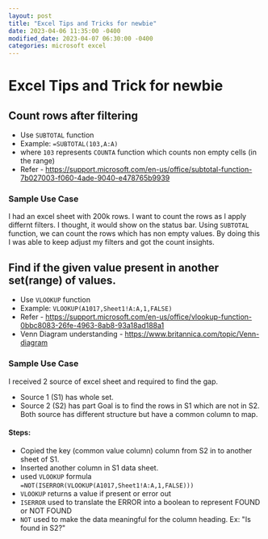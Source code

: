 ```yaml
---
layout: post
title: "Excel Tips and Tricks for newbie"
date: 2023-04-06 11:35:00 -0400
modified_date: 2023-04-07 06:30:00 -0400
categories: microsoft excel
---
```


# Excel Tips and Trick for newbie

## Count rows after filtering

- Use `SUBTOTAL` function
- Example: `=SUBTOTAL(103,A:A)`
- where `103` represents `COUNTA` function which counts non empty cells (in the range)
- Refer - https://support.microsoft.com/en-us/office/subtotal-function-7b027003-f060-4ade-9040-e478765b9939

### Sample Use Case

I had an excel sheet with 200k rows. I want to count the rows as I apply differnt filters. I thought, it would show on the status bar.
Using `SUBTOTAL` function, we can count the rows which has non empty values. By doing this I was able to keep adjust my filters and got the count insights.

## Find if the given value present in another set(range) of values.

- Use `VLOOKUP` function
- Example: `VLOOKUP(A1017,Sheet1!A:A,1,FALSE)`
- Refer - https://support.microsoft.com/en-us/office/vlookup-function-0bbc8083-26fe-4963-8ab8-93a18ad188a1
- Venn Diagram understanding - https://www.britannica.com/topic/Venn-diagram

### Sample Use Case

I received 2 source of excel sheet and required to find the gap.

- Source 1 (S1) has whole set.
- Source 2 (S2) has part
  Goal is to find the rows in S1 which are not in S2.
  Both source has different structure but have a common column to map.

#### Steps:

- Copied the key (common value column) column from S2 in to another sheet of S1.
- Inserted another column in S1 data sheet.
- used `VLOOKUP` formula `=NOT(ISERROR(VLOOKUP(A1017,Sheet1!A:A,1,FALSE)))`
- `VLOOKUP` returns a value if present or error out
- `ISERROR` used to translate the ERROR into a boolean to represent FOUND or NOT FOUND
- `NOT` used to make the data meaningful for the column heading. Ex: "Is found in S2?"
